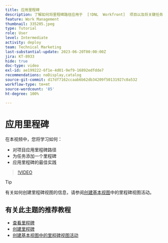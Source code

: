 ```yaml
---
title: 应用里程碑
description: 了解如何将里程碑路径应用于  [!DNL  Workfront]  项目以及将关键任务关联为项目中的里程碑步骤。
feature: Work Management
thumbnail: 335205.jpeg
type: Tutorial
role: User
level: Intermediate
activity: deploy
team: Technical Marketing
last-substantial-update: 2023-06-20T00:00:00Z
jira: KT-8933
hide: true
doc-type: video
exl-id: ae199222-6f1e-4d01-9ef9-16892edfdde7
recommendations: noDisplay,catalog
source-git-commit: d17df7162ccaab6b62db34209f50131927c0a532
workflow-type: tm+mt
source-wordcount: '85'
ht-degree: 100%

---
```


# 应用里程碑

在本视频中，您将学习如何：

* 对项目应用里程碑路径
* 为任务添加一个里程碑
* 应用里程碑的最佳实践

>[!VIDEO](https://video.tv.adobe.com/v/335205/?quality=12&learn=on&enablevpops)

>[!TIP]
>
>有关如何创建里程碑视图的信息，请参阅[创建基本视图](/help/reporting/basic-reporting/create-a-basic-view.md)中的里程碑视图活动。

## 有关此主题的推荐教程

* [查看里程碑](/help/manage-work/approval-processes-and-milestone-paths/view-milestones.md)
* [创建里程碑](/help/administration-and-setup/approval-processes-and-milestone-paths/creating-milestones.md)
* [创建基本视图中的里程碑视图活动](/help/reporting/basic-reporting/create-a-basic-view.md)
